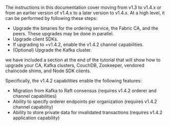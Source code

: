 The instructions in this documentation cover moving from v1.3 to v1.4.x or from an earlier version of v1.4.x to a later version to v1.4.x.
At a high level, it can be performed by following these steps:

- Upgrade the binaries for the ordering service, the Fabric CA, and the peers. These upgrades may be done in parallel.
- Upgrade client SDKs.
- If upgrading to +v1.4.2, enable the v1.4.2 channel capabilities.
- (Optional) Upgrade the Kafka cluster.

we have included a section at the end of the tutorial that will show how to upgrade your CA, Kafka clusters, CouchDB, Zookeeper, vendored chaincode shims, and Node SDK clients.


Specifically, the v1.4.2 capabilities enable the following features:
- Migration from Kafka to Raft consensus (requires v1.4.2 orderer and channel capabilities)
- Ability to specify orderer endpoints per organization (requires v1.4.2 channel capability)
- Ability to store private data for invalidated transactions (requires v1.4.2 application capability)
